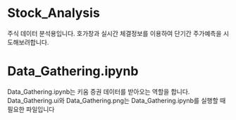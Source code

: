 # Stock_Analysis
주식 데이터 분석용입니다. 호가창과 실시간 체결정보를 이용하여 단기간 주가예측을 시도해보려합니다.
# Data_Gathering.ipynb
Data_Gathering.ipynb는 키움 증권 데이터를 받아오는 역할을 합니다.
Data_Gathering.ui와 Data_Gathering.png는 Data_Gathering.ipynb를 실행할 때 필요한 파일입니다

